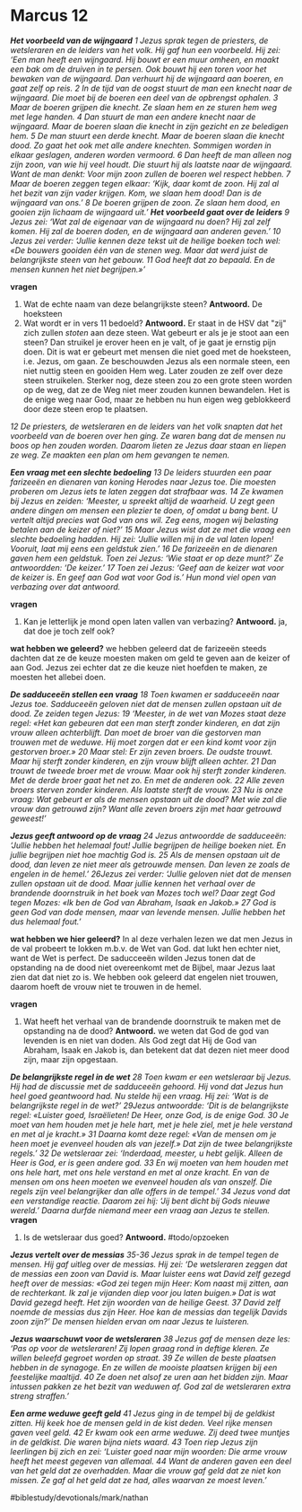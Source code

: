 # Marcus 12
***Het voorbeeld van de wijngaard***
*1 Jezus sprak tegen de priesters, de wetsleraren en de leiders van het volk. Hij gaf hun een voorbeeld. Hij zei: ‘Een man heeft een wijngaard. Hij bouwt er een muur omheen, en maakt een bak om de druiven in te persen. Ook bouwt hij een toren voor het bewaken van de wijngaard. Dan verhuurt hij de wijngaard aan boeren, en gaat zelf op reis.*
*2 In de tijd van de oogst stuurt de man een knecht naar de wijngaard. Die moet bij de boeren een deel van de opbrengst ophalen. 3 Maar de boeren grijpen die knecht. Ze slaan hem en ze sturen hem weg met lege handen.*
*4 Dan stuurt de man een andere knecht naar de wijngaard. Maar de boeren slaan die knecht in zijn gezicht en ze beledigen hem. 5 De man stuurt een derde knecht. Maar de boeren slaan die knecht dood. Zo gaat het ook met alle andere knechten. Sommigen worden in elkaar geslagen, anderen worden vermoord.*
*6 Dan heeft de man alleen nog zijn zoon, van wie hij veel houdt. Die stuurt hij als laatste naar de wijngaard. Want de man denkt: Voor mijn zoon zullen de boeren wel respect hebben.*
*7 Maar de boeren zeggen tegen elkaar: ‘Kijk, daar komt de zoon. Hij zal al het bezit van zijn vader krijgen. Kom, we slaan hem dood! Dan is de wijngaard van ons.’ 8 De boeren grijpen de zoon. Ze slaan hem dood, en gooien zijn lichaam de wijngaard uit.’*
***Het voorbeeld gaat over de leiders***
*9 Jezus zei: ‘Wat zal de eigenaar van de wijngaard nu doen? Hij zal zelf komen. Hij zal de boeren doden, en de wijngaard aan anderen geven.’*
*10 Jezus zei verder: ‘Jullie kennen deze tekst uit de heilige boeken toch wel: «De bouwers gooiden één van de stenen weg. Maar dat werd juist de belangrijkste steen van het gebouw. 11 God heeft dat zo bepaald. En de mensen kunnen het niet begrijpen.»’*

**vragen**
1. Wat de echte naam van deze belangrijkste steen? **Antwoord.** De hoeksteen 
2. Wat wordt er in vers 11 bedoeld? **Antwoord.** Er staat in de HSV dat "zij" zich zullen *stoten* aan deze steen. Wat gebeurt er als je je stoot aan een steen? Dan struikel je erover heen en je valt, of je gaat je ernstig pijn doen. Dit is wat er gebeurt met mensen die niet goed met de hoeksteen, i.e. Jezus, om gaan. 
Ze beschouwden Jezus als een normale steen, een niet nuttig steen en gooiden Hem weg. Later zouden ze zelf over deze steen struikelen. 
Sterker nog, deze steen zou zo een grote steen worden op de weg, dat ze de Weg niet meer zouden kunnen bewandelen. Het is de enige weg naar God, maar ze hebben nu hun eigen weg geblokkeerd door deze steen erop te plaatsen. 


*12 De priesters, de wetsleraren en de leiders van het volk snapten dat het voorbeeld van de boeren over hen ging. Ze waren bang dat de mensen nu boos op hen zouden worden. Daarom lieten ze Jezus daar staan en liepen ze weg. Ze maakten een plan om hem gevangen te nemen.* 

***Een vraag met een slechte bedoeling***
*13 De leiders stuurden een paar farizeeën en dienaren van koning Herodes naar Jezus toe. Die moesten proberen om Jezus iets te laten zeggen dat strafbaar was. 14 Ze kwamen bij Jezus en zeiden: ‘Meester, u spreekt altijd de waarheid. U zegt geen andere dingen om mensen een plezier te doen, of omdat u bang bent. U vertelt altijd precies wat God van ons wil. Zeg eens, mogen wij belasting betalen aan de keizer of niet?’*
*15 Maar Jezus wist dat ze met die vraag een slechte bedoeling hadden. Hij zei: ‘Jullie willen mij in de val laten lopen! Vooruit, laat mij eens een geldstuk zien.’ 16 De farizeeën en de dienaren gaven hem een geldstuk. Toen zei Jezus: ‘Wie staat er op deze munt?’ Ze antwoordden: ‘De keizer.’*
*17 Toen zei Jezus: ‘Geef aan de keizer wat voor de keizer is. En geef aan God wat voor God is.’ Hun mond viel open van verbazing over dat antwoord.*

**vragen** 
1. Kan je letterlijk je mond open laten vallen van verbazing? **Antwoord.** ja, dat doe je toch zelf ook? 

**wat hebben we geleerd?** 
we hebben geleerd dat de farizeeën steeds dachten dat ze de keuze moesten maken om geld te geven aan de keizer of aan God. Jezus zei echter dat ze die keuze niet hoefden te maken, ze moesten het allebei doen. 

***De sadduceeën stellen een vraag***
*18 Toen kwamen er sadduceeën naar Jezus toe. Sadduceeën geloven niet dat de mensen zullen opstaan uit de dood. Ze zeiden tegen Jezus: 19 ‘Meester, in de wet van Mozes staat deze regel: «Het kan gebeuren dat een man sterft zonder kinderen, en dat zijn vrouw alleen achterblijft. Dan moet de broer van die gestorven man trouwen met de weduwe. Hij moet zorgen dat er een kind komt voor zijn gestorven broer.»*
*20 Maar stel: Er zijn zeven broers. De oudste trouwt. Maar hij sterft zonder kinderen, en zijn vrouw blijft alleen achter. 21 Dan trouwt de tweede broer met de vrouw. Maar ook hij sterft zonder kinderen. Met de derde broer gaat het net zo. En met de anderen ook. 22 Alle zeven broers sterven zonder kinderen. Als laatste sterft de vrouw. 23 Nu is onze vraag: Wat gebeurt er als de mensen opstaan uit de dood? Met wie zal die vrouw dan getrouwd zijn? Want alle zeven broers zijn met haar getrouwd geweest!’*

***Jezus geeft antwoord op de vraag***
*24 Jezus antwoordde de sadduceeën: ‘Jullie hebben het helemaal fout! Jullie begrijpen de heilige boeken niet. En jullie begrijpen niet hoe machtig God is. 25 Als de mensen opstaan uit de dood, dan leven ze niet meer als getrouwde mensen. Dan leven ze zoals de engelen in de hemel.’*
*26Jezus zei verder: ‘Jullie geloven niet dat de mensen zullen opstaan uit de dood. Maar jullie kennen het verhaal over de brandende doornstruik in het boek van Mozes toch wel? Daar zegt God tegen Mozes: «Ik ben de God van Abraham, Isaak en Jakob.» 27 God is geen God van dode mensen, maar van levende mensen. Jullie hebben het dus helemaal fout.’*

**wat hebben we hier geleerd?**
In al deze verhalen lezen we dat men Jezus in de val probeert te lokken m.b.v. de Wet van God. dat lukt hen echter niet, want de Wet is perfect. De saducceeën wilden Jezus tonen dat de opstanding na de dood niet overeenkomt met de Bijbel, maar Jezus laat zien dat dat niet zo is. We hebben ook geleerd dat engelen niet trouwen, daarom hoeft de vrouw niet te trouwen in de hemel. 

**vragen**
1. Wat heeft het verhaal van de brandende doornstruik te maken met de opstanding na de dood? **Antwoord.** we weten dat God de god van levenden is en niet van doden. Als God zegt dat Hij de God van Abraham, Isaak en Jakob is, dan betekent dat dat dezen niet meer dood zijn, maar zijn opgestaan. 

***De belangrijkste regel in de wet***
*28 Toen kwam er een wetsleraar bij Jezus. Hij had de discussie met de sadduceeën gehoord. Hij vond dat Jezus hun heel goed geantwoord had. Nu stelde hij een vraag. Hij zei: ‘Wat is de belangrijkste regel in de wet?’*
*29Jezus antwoordde: ‘Dit is de belangrijkste regel: «Luister goed, Israëlieten! De Heer, onze God, is de enige God. 30 Je moet van hem houden met je hele hart, met je hele ziel, met je hele verstand en met al je kracht.» 31 Daarna komt deze regel: «Van de mensen om je heen moet je evenveel houden als van jezelf.» Dat zijn de twee belangrijkste regels.’*
*32 De wetsleraar zei: ‘Inderdaad, meester, u hebt gelijk. Alleen de Heer is God, er is geen andere god. 33 En wij moeten van hem houden met ons hele hart, met ons hele verstand en met al onze kracht. En van de mensen om ons heen moeten we evenveel houden als van onszelf. Die regels zijn veel belangrijker dan alle offers in de tempel.’*
*34 Jezus vond dat een verstandige reactie. Daarom zei hij: ‘Jij bent dicht bij Gods nieuwe wereld.’*
*Daarna durfde niemand meer een vraag aan Jezus te stellen.*
**vragen** 
1. Is de wetsleraar dus goed? **Antwoord.** #todo/opzoeken 

***Jezus vertelt over de messias***
*35-36 Jezus sprak in de tempel tegen de mensen. Hij gaf uitleg over de messias. Hij zei: ‘De wetsleraren zeggen dat de messias een zoon van David is. Maar luister eens wat David zelf gezegd heeft over de messias: «God zei tegen mijn Heer: Kom naast mij zitten, aan de rechterkant. Ik zal je vijanden diep voor jou laten buigen.»*
*Dat is wat David gezegd heeft. Het zijn woorden van de heilige Geest. 37 David zelf noemde de messias dus zijn Heer. Hoe kan de messias dan tegelijk Davids zoon zijn?’*
*De mensen hielden ervan om naar Jezus te luisteren.*



***Jezus waarschuwt voor de wetsleraren***
*38 Jezus gaf de mensen deze les: ‘Pas op voor de wetsleraren! Zij lopen graag rond in deftige kleren. Ze willen beleefd gegroet worden op straat. 39 Ze willen de beste plaatsen hebben in de synagoge. En ze willen de mooiste plaatsen krijgen bij een feestelijke maaltijd. 40 Ze doen net alsof ze uren aan het bidden zijn. Maar intussen pakken ze het bezit van weduwen af. God zal de wetsleraren extra streng straffen.’*

***Een arme weduwe geeft geld***
*41 Jezus ging in de tempel bij de geldkist zitten. Hij keek hoe de mensen geld in de kist deden. Veel rijke mensen gaven veel geld. 42 Er kwam ook een arme weduwe. Zij deed twee muntjes in de geldkist. Die waren bijna niets waard.*
*43 Toen riep Jezus zijn leerlingen bij zich en zei: ‘Luister goed naar mijn woorden: Die arme vrouw heeft het meest gegeven van allemaal. 44 Want de anderen gaven een deel van het geld dat ze overhadden. Maar die vrouw gaf geld dat ze niet kon missen. Ze gaf al het geld dat ze had, alles waarvan ze moest leven.’*


#biblestudy/devotionals/mark/nathan
